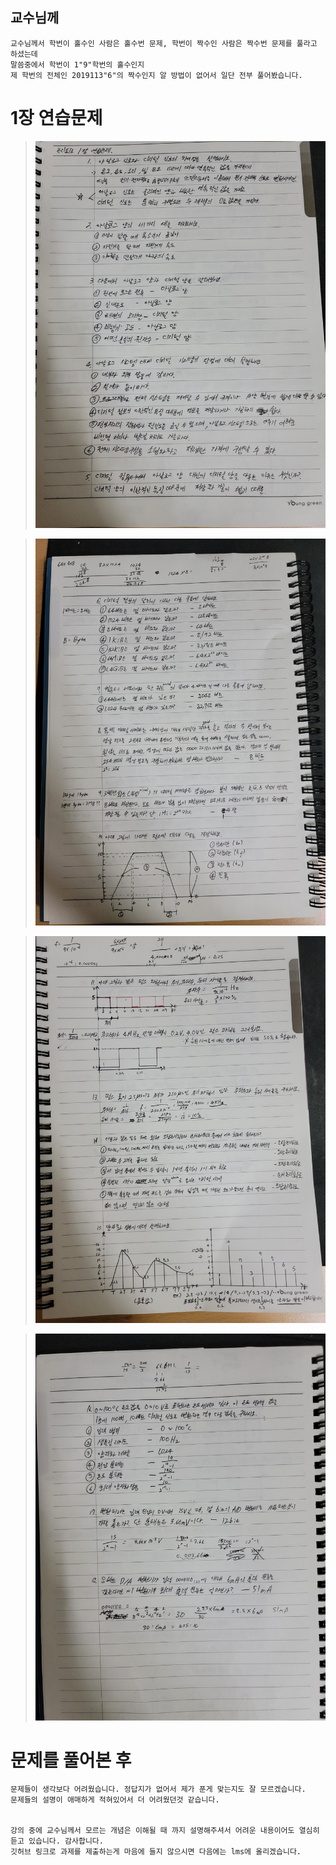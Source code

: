 ## 교수님께
```
교수님께서 학번이 홀수인 사람은 홀수번 문제, 학번이 짝수인 사람은 짝수번 문제를 풀라고 하셨는데
말씀중에서 학번이 1"9"학번의 홀수인지
제 학번의 전체인 2019113"6"의 짝수인지 알 방법이 없어서 일단 전부 풀어봤습니다.
```
# 1장 연습문제

>![1](/img/1.jpg)

>![1](/img/2.jpg)

>![1](/img/3.jpg)

>![1](/img/4.jpg)


# 문제를 풀어본 후
```
문제들이 생각보다 어려웠습니다. 정답지가 없어서 제가 푼게 맞는지도 잘 모르겠습니다.
문제들의 설명이 애매하게 적혀있어서 더 어려웠던것 같습니다.


강의 중에 교수님께서 모르는 개념은 이해될 때 까지 설명해주셔서 어려운 내용이어도 열심히 듣고 있습니다. 감사합니다.
깃허브 링크로 과제를 제출하는게 마음에 들지 않으시면 다음에는 lms에 올리겠습니다.
```
